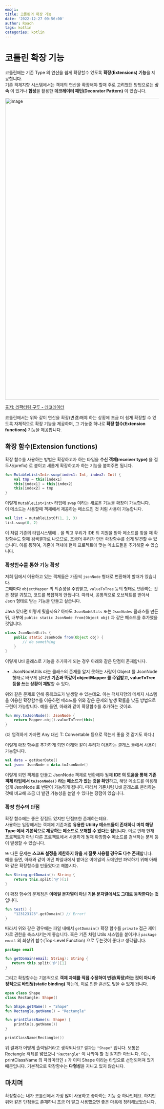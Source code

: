```yaml
---
emoji: 
title: 코틀린의 확장 기능
date: '2022-12-27 00:56:00'
author: Roach
tags: kotlin
categories: kotlin
---
```


# 코틀린 확장 기능

코틀린에는 기존 Type 의 연산을 쉽게 확장할수 있도록 **확장(Extensions) 기능**을 제공합니다.  
기존 객체지향 시스템에서는 객체의 연산을 확장해야 할때 주로 고려했던 방법으로는 **상속** 이 있거나 **합성**을 활용한 **데코레이터 패턴(Decorator Pattern)** 이 있습니다.

<img width="987" alt="image" src="https://user-images.githubusercontent.com/57784077/209562510-c850d449-ea1b-440c-aa23-f63b5bb8167d.png">

[출저: 리팩터링 구루 - 데코레이터](https://refactoring.guru/design-patterns/decorator)

코틀린에서는 위와 같이 연산을 확장(변경)해야 하는 상황에 조금 더 쉽게 확장할 수 있도록 자체적으로 확장 기능을 제공하며, 그 기눙중 하나로 **확장 함수(Extension functions)** 기능을 제공합니다.

## 확장 함수(Extension functions)

확장 함수를 사용하는 방법은 확장하고자 하는 타입을 **수신 객체(receiver type)** 을 접두사(prefix) 로 붙이고 새롭게 확장하고자 하는 기능을 붙여주면 됩니다.

```kotlin
fun MutableList<Int>.swap(index1: Int, index2: Int) {
    val tmp = this[index1] 
    this[index1] = this[index2]
    this[index2] = tmp
}
```

이렇게 `MutableList<Int>` 타입에 `swap` 이라는 새로운 기능을 확장이 가능합니다.  
이 메소드는 사용할때 객체에서 제공하는 메소드인 것 처럼 사용이 가능합니다.

```kotlin
val list = mutableListOf(1, 2, 3)
list.swap(0, 2)
```

이 처럼 기존의 타입시스템에 `.` 을 찍고 우리가 IDE 의 지원을 받아 메소드를 찾을 때 확장함수도 함께 검색결과로 나오므로, 조금더 우리가 만든 확장함수를 쉽게 발견할 수 있습니다. 이를 통하여, 기존에 객체에 현제 프로젝트에 맞는 메소드들을 추가해줄 수 있습니다.

### 확장함수를 통한 기능 확장

저희 팀에서 이용하고 있는 객체들은 가끔씩 `jsonNode` 형태로 변환해야 할때가 있습니다.  
그때마다 `objectMapper` 의 의존성을 주입받고, `valueToTree` 등의 형태로 변환하는 것은 정말 귀찮고, 코드를 복잡하게 만듭니다. 따라서, 공통적으로 오브젝트를 받아서 Json 형태로 받는 기능을 만들고 싶습니다.  

Java 였다면 어떻게 됬을까요? 아마도 `JsonNodeUtils` 또는 `JsonNodes` 클래스를 만든 뒤, 내부에 `public static JsonNode from(Object obj)` 과 같은 메소드를 추가했을 것입니다.

```java
class JsonNodeUtils {
    public static JsonNode from(Object obj) {
        // do something
    }
}
```

이렇게 Util 클래스로 기능을 추가하게 되는 경우 아래와 같은 단점이 존재합니다.

-  JsonNodeUtils 라는 클래스의 존재를 알지 못하는 사람이 Object 를 JsonNode 형태로 바꾸게 된다면 **기존과 똑같이 objectMapper 를 주입받고, valueToTree 등을 쓰는 상황이 재발**할 수 있다.

위와 같은 문제로 인해 중복코드가 발생할 수 있는데요. 이는 객체지향의 메세지 시스템을 이용한 확장함수를 이용하면 메소드를 위와 같은 문제의 발생 확률을 낮출 방법으로 구현이 가능합니다. 예를 들면, 아래와 같이 확장함수를 추가하는 것이죠.

```kotlin
fun Any.toJsonNode(): JsonNode {
    return Mapper.obj().valueToTree(this)
}
```

(더 엄격하게 가자면 Any 대신 T: Convertable 등으로 적는게 좋을 것 같기도 하다.) 

이렇게 확장 함수를 추가하게 되면 아래와 같이 우리가 이용하는 클래스 들에서 사용이 가능합니다.

```kotlin
val data = getUserDate()
val json: JsonNode = data.toJsonNode()
```

이렇게 되면 객체를 만들고 JsonNode 객체로 변환해야 될때 **IDE 의 도움을 통해 기존 객체 타입에서 `toJsonNode()` 라는 메소드가 있는 것을 확인**하고, 해당 메소드를 이용해 쉽게 JsonNode 로 변환이 가능하게 됩니다. 따라서 기존처럼 Util 클래스로 분리하는 것에 비교해 조금 더 발견 가능성을 높일 수 있다는 장점이 있습니다. 

### 확장 함수의 단점

확장 함수에는 좋은 장점도 있지만 단점또한 존재하는데요.  
사용하는 입장에서는 객체에 기존처럼 **유용한 Utility 메소드들이 존재하니 마치 해당 Type 에서 기본적으로 제공하는 메소드로 오해할 수 있다는 점**입니다. 이로 인해 현재 프로젝트가 아닌 다른 프로젝트에서 사용하게 될때 확장함수 메소드를 검색하는 문제 등이 발생할 수 있습니다.

또 다른 문제는 **스코프 설정을 제한하지 않을 시 잘못 사용될 경우도 다수 존재**합니다.  
예를 들면, 아래와 같이 어떤 파일내에서 받아온 이메일의 도메인만 파악하기 위해 아래와 같은 확장함수를 만들었다고 해봅시다.

```kotlin
fun String.getDomain(): String {
    return this.split('@')[1]
}
```

이 확장 함수의 문제점은 **이메일 문자열이 아닌 기본 문자열에서도 그대로 동작한다는 것** 입니다.

```kotlin
fun test() {
    "123123123".getDomain() // Error!
}
```

따라서 위와 같은 경우에는 파일 내에서 `getDomain()` 확장 함수를 `private` 접근 제어자로 권한을 축소시키는게 좋습니다. 혹은 기존 처럼 Utils 시스템을 붙이거나 `package email` 의 최상위 함수(Top-Level Function) 으로 두는것이 좋다고 생각됩니다.

```kotlin
package email

fun getDomain(email: String): String {
   return this.split('@')[1] 
}
```

그리고 확장함수는 기본적으로 **객체 자체를 직접 수정하여 변경(확장)하는 것이 아니라 정적으로 바인딩(static binding)** 하는데, 이로 인한 혼선도 빚을 수 있게 됩니다.

```kotlin
open class Shape
class Rectangle: Shape()

fun Shape.getName() = "Shape"
fun Rectangle.getName() = "Rectangle"

fun printClassName(s: Shape) {
    println(s.getName())
}

printClassName(Rectangle())
```

위 결과가 어떻게 출력될거라고 생각되나요? 결과는 `"Shape"` 입니다. 보통은 Rectangle 객체를 넣었으니 `"Rectangle"` 이 나와야 할 것 같지만 아닙니다. 이는, printClassName 의 파라미터인 `s` 가 이미 Shape 이라는 타입으로 선언되어져 있기 때문입니다. 기본적으로 확장함수는 **다형성**을 지니고 있지 않습니다.

## 마치며

확장함수는 내가 코틀린에서 가장 많이 사용하고 좋아하는 기능 중 하나인데요. 하지만 위와 같은 단점들도 존재하니 조금 더 알고 사용했으면 좋은 마음에 정리해보았습니다.